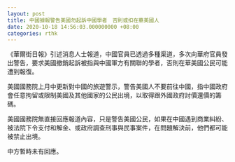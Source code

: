```yaml
---
layout: post
title: 中國據報警告美國勿起訴中國學者　否則或扣在華美國人
date: 2020-10-18 14:56:03.000000000 +08:00
categories: rthk
---
```


《華爾街日報》引述消息人士報道，中國官員已透過多種渠道，多次向華府官員發出警告，要求美國撤銷起訴被指與中國軍方有關聯的學者，否則在華美國公民可能遭到報復。

美國國務院上月中更新對中國的旅遊警示，警告美國人不要前往中國，指中國政府會任意拘留或限制美國及其他國家的公民出境，以取得跟外國政府討價還價的籌碼。

美國國務院無直接回應報道內容，只是警告美國公民，如果在中國遇到商業糾紛、被法院下令支付和解金、或政府調查刑事與民事案件，在問題解決前，他們都可能被禁止出境。

中方暫時未有回應。
